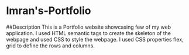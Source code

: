# Imran's-Portfolio

##Description
This is a Portfolio website showcasing few of my web application. I used HTML semantic tags to create the skeleton of the webpage and used CSS to style the webpage.
I used CSS properties flex, grid to define the rows and columns. 
